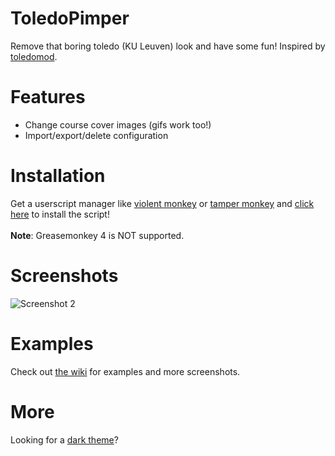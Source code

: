 # ToledoPimper
Remove that boring toledo (KU Leuven) look and have some fun! Inspired by [toledomod](https://github.com/Sigurd3K/ToledoMod).

# Features
- Change course cover images (gifs work too!)
- Import/export/delete configuration

# Installation
Get a userscript manager like [violent monkey](https://violentmonkey.github.io/) or [tamper monkey](https://tampermonkey.net/) and [click here](https://github.com/sleeyax/ToledoPimper/raw/master/ToledoPimper.user.js) to install the script!
<br><br>**Note**: Greasemonkey 4 is NOT supported.

# Screenshots
![Screenshot 2](https://i.imgur.com/VYosZwV.png)

# Examples
Check out [the wiki](https://github.com/sleeyax/ToledoPimper/wiki/Examples) for examples and more screenshots.

# More
Looking for a [dark theme](https://userstyles.org/styles/148080/toledo-dark-theme)?
